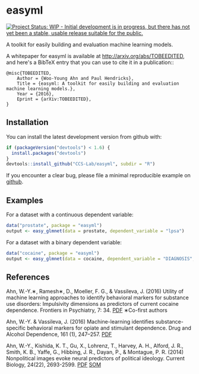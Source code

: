 <!-- README.md is generated from README.Rmd. Please edit that file -->
easyml
======

[![Project Status: WIP - Initial development is in progress, but there has not yet been a stable, usable release suitable for the public.](http://www.repostatus.org/badges/latest/wip.svg)](http://www.repostatus.org/#wip)

A toolkit for easily building and evaluation machine learning models.

A whitepaper for easyml is available at <http://arxiv.org/abs/TOBEEDITED>, and here's a BibTeX entry that you can use to cite it in a publication::

    @misc{TOBEEDITED,
        Author = {Woo-Young Ahn and Paul Hendricks},
        Title = {easyml: A toolkit for easily building and evaluation machine learning models.},
        Year = {2016},
        Eprint = {arXiv:TOBEEDITED},
    }

Installation
------------

You can install the latest development version from github with:

``` r
if (packageVersion("devtools") < 1.6) {
  install.packages("devtools")
}
devtools::install_github("CCS-Lab/easyml", subdir = "R")
```

If you encounter a clear bug, please file a minimal reproducible example on [github](https://github.com/CCS-Lab/easyml/issues).

Examples
--------

For a dataset with a continuous dependent variable:

``` r
data("prostate", package = "easyml")
output <- easy_glmnet(data = prostate, dependent_variable = "lpsa")
```

For a dataset with a binary dependent variable:

``` r
data("cocaine", package = "easyml")
output <- easy_glmnet(data = cocaine, dependent_variable = "DIAGNOSIS", family = "binomial")
```

References
----------

Ahn, W.-Y.∗, Ramesh∗, D., Moeller, F. G., & Vassileva, J. (2016) Utility of machine learning approaches to identify behavioral markers for substance use disorders: Impulsivity dimensions as predictors of current cocaine dependence. Frontiers in Psychiatry, 7: 34. [PDF](https://u.osu.edu/ccsl/files/2015/08/Ahn2016_Frontiers-26g6nye.pdf) ∗Co-first authors

Ahn, W.-Y. & Vassileva, J. (2016) Machine-learning identifies substance-specific behavioral markers for opiate and stimulant dependence. Drug and Alcohol Dependence, 161 (1), 247–257. [PDF](https://u.osu.edu/ccsl/files/2016/02/Ahn2016_DAD-oftlf3.pdf)

Ahn, W.-Y., Kishida, K. T., Gu, X., Lohrenz, T., Harvey, A. H., Alford, J. R., Smith, K. B., Yaffe, G., Hibbing, J. R., Dayan, P., & Montague, P. R. (2014) Nonpolitical images evoke neural predictors of political ideology. Current Biology, 24(22), 2693-2599. [PDF](https://u.osu.edu/ccsl/files/2015/11/Ahn2014_CB-1l5475k.pdf) [SOM](https://u.osu.edu/ccsl/files/2015/11/Ahn2014_CB_SOM-1xag1ph.pdf)
